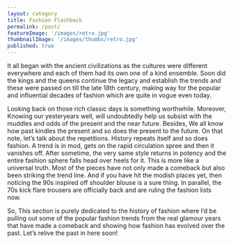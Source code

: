 ```yaml
---
layout: category
title: Fashion Flashback
permalink: /past/
featureImage: '/images/retro.jpg'
thumbnailImage: '/images/thumbs/retro.jpg'
published: true
---
```


It all began with the ancient civilizations as the cultures were different everywhere and each of them had its own one of a kind ensemble. Soon did the kings and the queens continue the legacy and establish the trends and these were passed on till the late 18th century, making way for the popular and influential decades of fashion which are quite in vogue even today. 

Looking back on those rich classic days is something worthwhile. Moreover, Knowing our yesteryears well, will undoubtedly help us subsist with the muddles and odds of the present and the near future. Besides, We all know how past kindles the present and so does the present to the future. On that note, let’s talk about the repetitions. History repeats itself and so does fashion. A trend is in mod, gets on the rapid circulation spree and then it vanishes off. After sometime, the very same style returns in potency and the entire fashion sphere falls head over heels for it. This is more like a universal truth. Most of the pieces have not only made a comeback but also been striking the trend line. And if you have hit the modish places yet, then noticing the 90s inspired off shoulder blouse is a sure thing. In parallel, the 70s kick flare trousers are officially back and are ruling the fashion lists now.

So, This section is purely dedicated to the history of fashion where I’d be pulling out some of the popular fashion trends from the real glamour years that have made a comeback and showing how fashion has evolved over the past.
Let’s relive the past in here soon!

